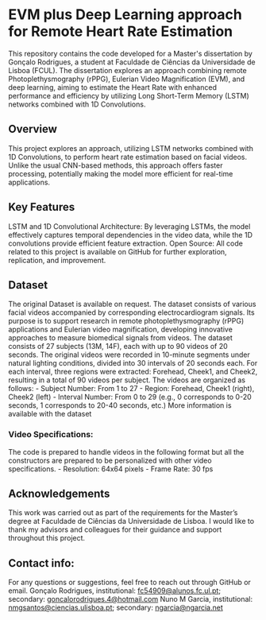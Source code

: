 # EVM plus Deep Learning approach for Remote Heart Rate Estimation
This repository contains the code developed for a Master's dissertation by Gonçalo Rodrigues, a student at Faculdade de Ciências da Universidade de Lisboa (FCUL). The dissertation explores an approach combining remote Photoplethysmography (rPPG), Eulerian Video Magnification (EVM), and deep learning, aiming to estimate the Heart Rate with enhanced performance and efficiency by utilizing Long Short-Term Memory (LSTM) networks combined with 1D Convolutions.

## Overview
This project explores an approach, utilizing LSTM networks combined with 1D Convolutions, to perform heart rate estimation based on facial videos. Unlike the usual CNN-based methods, this approach offers faster processing, potentially making the model more efficient for real-time applications.

## Key Features
LSTM and 1D Convolutional Architecture: By leveraging LSTMs, the model effectively captures temporal dependencies in the video data, while the 1D convolutions provide efficient feature extraction.
Open Source: All code related to this project is available on GitHub for further exploration, replication, and improvement.

## Dataset
The original Dataset is available on request. The dataset consists of various facial videos accompanied by corresponding electrocardiogram signals. Its purpose is to support research in remote photoplethysmography (rPPG) applications and Eulerian video magnification, developing innovative approaches to measure biomedical signals from videos.
The dataset consists of 27 subjects (13M, 14F), each with up to 90 videos of 20 seconds. The original videos were recorded in 10-minute segments under natural lighting conditions, divided into 30 intervals of 20 seconds each. For each interval, three regions were extracted: Forehead, Cheek1, and Cheek2, resulting in a total of 90 videos per subject. The videos are organized as follows:
	- Subject Number: From 1 to 27
	- Region: Forehead, Cheek1 (right), Cheek2 (left)
	- Interval Number: From 0 to 29 (e.g., 0 corresponds to 0-20 seconds, 1 corresponds to 20-40 seconds, etc.)
 More information is available with the dataset

### Video Specifications:
The code is prepared to handle videos in the following format but all the constructors are prepared to be personalized with other video specifications.
	- Resolution: 64x64 pixels
	- Frame Rate: 30 fps

## Acknowledgements
This work was carried out as part of the requirements for the Master’s degree at Faculdade de Ciências da Universidade de Lisboa. I would like to thank my advisors and colleagues for their guidance and support throughout this project.

## Contact info:
For any questions or suggestions, feel free to reach out through GitHub or email.
Gonçalo Rodrigues, institutional: fc54909@alunos.fc.ul.pt; secondary: goncalorodrigues.4@hotmail.com
Nuno M Garcia, institutional: nmgsantos@ciencias.ulisboa.pt; secondary: ngarcia@ngarcia.net
